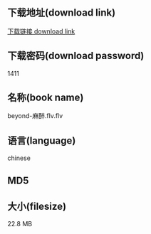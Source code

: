 ## 下载地址(download link)
[下载链接 download link](https://voluble-croquembouche-d321dc.netlify.app/?s=beyond-%E9%BA%BB%E9%86%89.flv)

## 下载密码(download password)
1411

## 名称(book name)
beyond-麻醉.flv.flv

## 语言(language)
chinese

## MD5


## 大小(filesize)
22.8 MB

